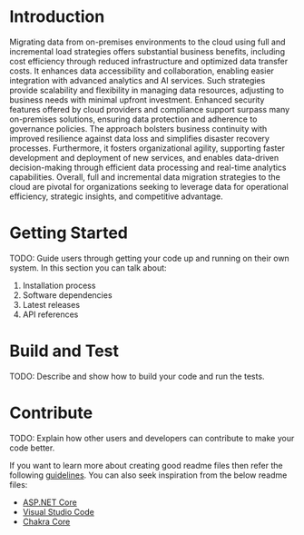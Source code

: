 # Introduction 
Migrating data from on-premises environments to the cloud using full and incremental load strategies offers substantial business benefits, including cost efficiency through reduced infrastructure and optimized data transfer costs. It enhances data accessibility and collaboration, enabling easier integration with advanced analytics and AI services. Such strategies provide scalability and flexibility in managing data resources, adjusting to business needs with minimal upfront investment. Enhanced security features offered by cloud providers and compliance support surpass many on-premises solutions, ensuring data protection and adherence to governance policies. The approach bolsters business continuity with improved resilience against data loss and simplifies disaster recovery processes. Furthermore, it fosters organizational agility, supporting faster development and deployment of new services, and enables data-driven decision-making through efficient data processing and real-time analytics capabilities. Overall, full and incremental data migration strategies to the cloud are pivotal for organizations seeking to leverage data for operational efficiency, strategic insights, and competitive advantage.

# Getting Started
TODO: Guide users through getting your code up and running on their own system. In this section you can talk about:
1.	Installation process
2.	Software dependencies
3.	Latest releases
4.	API references

# Build and Test
TODO: Describe and show how to build your code and run the tests. 

# Contribute
TODO: Explain how other users and developers can contribute to make your code better. 

If you want to learn more about creating good readme files then refer the following [guidelines](https://docs.microsoft.com/en-us/azure/devops/repos/git/create-a-readme?view=azure-devops). You can also seek inspiration from the below readme files:
- [ASP.NET Core](https://github.com/aspnet/Home)
- [Visual Studio Code](https://github.com/Microsoft/vscode)
- [Chakra Core](https://github.com/Microsoft/ChakraCore)
